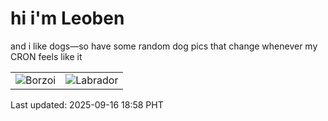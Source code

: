 # hi i'm Leoben

and i like dogs—so have some random dog pics that change whenever my CRON feels like it

|  |  |
|--------|----------|
| ![Borzoi](https://random-dog-vercel.vercel.app/api/random-borzoi?v=1758020318) | ![Labrador](https://random-dog-vercel.vercel.app/api/random-labrador?v=1758020318) |

Last updated: 2025-09-16 18:58 PHT
